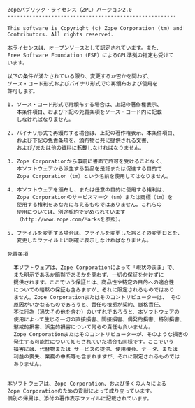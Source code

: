     Zopeパブリック・ライセンス（ZPL）バージョン2.0
    ------------------------------------------------------

    This software is Copyright (c) Zope Corporation (tm) and
    Contributors. All rights reserved.

    本ライセンスは、オープンソースとして認定されています。また、
    Free Software Foundation（FSF）によるGPL準拠の指定も受けて
    います。

    以下の条件が満たされている限り、変更するか否かを問わず、
    ソース・コード形式およびバイナリ形式での再頒布および使用を
    許可します。

    1. ソース・コード形式で再頒布する場合は、上記の著作権表示、
       本条件項目、および下記の免責条項をソース・コード内に記載
       しなければなりません。

    2. バイナリ形式で再頒布する場合は、上記の著作権表示、本条件項目、
       および下記の免責条項を、頒布物と共に提供される文書、
       および/または他の資料に転載しなければなりません。

    3. Zope Corporationから事前に書面で許可を受けることなく、
       本ソフトウェアから派生する製品を是認または促進する目的で
       Zope Corporation（tm）という名前を使用してはなりません。

    4. 本ソフトウェアを頒布し、または任意の目的に使用する権利は、
       Zope Corporationのサービスマーク（sm）または商標（tm）を
       使用する権利をあなたに与えるものではありません。これらの
       使用については、別途契約で定められています
       （http://www.zope.com/Marksを参照）。

    5. ファイルを変更する場合は、ファイルを変更した旨とその変更日とを、
       変更したファイル上に明確に表示しなければなりません。

    免責条項

      本ソフトウェアは、Zope Corporationによって「現状のまま」で、
      また明示であるか暗黙であるかを問わず、一切の保証を付けずに
      提供されます。ここでいう保証とは、商品性や特定の目的への適合性
      についての暗黙の保証も含みますが、それに限定されるものではあり
      ません。Zope Corporationまたはそのコントリビューターは、 その
      原因がいかなるものであろうと、責任の根拠が契約、厳格責任、
      不法行為（過失その他を含む）のいずれであろうと、本ソフトウェアの
      使用によって生じる一切の直接損害、間接損害、偶発的損害、特別損害、
      懲戒的損害、派生的損害について何らの責任も負いません。 
      Zope Corporationまたはそのコントリビューターが、そのような損害の
      発生する可能性について知らされていた場合も同様です。ここでいう
      損害には、代替物または サービスの提供、使用機会、データ、または
      利益の喪失、業務の中断等も含まれますが、それに限定されるものでは
      ありません。


    本ソフトウェアは、Zope Corporation、および多くの人々による
    Zope Corporationのための貢献によって成り立っています。
    個別の帰属は、添付の著作表示ファイルに記載されています。

